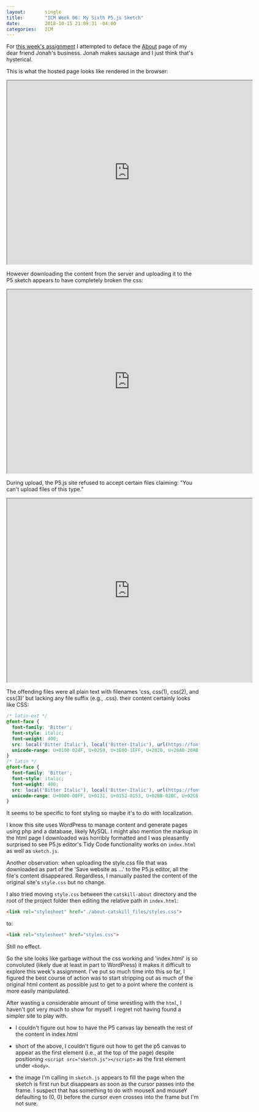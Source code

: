 ```yaml
---
layout:       single
title:        "ICM Week 06: My Sixth P5.js Sketch"
date:         2018-10-15 21:09:31 -04:00
categories:   ICM
---
```


For [this week's assignment](https://editor.p5js.org/nopivnick/sketches/ryPBA2fiQ) I attempted to deface the [About](http://catskillfoodcompany.com/about.php) page of my dear friend Jonah's business. Jonah makes sausage and I just think that's hysterical.

This is what the hosted page looks like rendered in the browser:

<iframe src="https://drive.google.com/file/d/18r3bJGFn41T4nCPMz7j9za6Bh-ezZ9Xt/preview" width="640" height="480"></iframe>

However downloading the content from the server and uploading it to the P5 sketch appears to have completely broken the css:

<iframe src="https://drive.google.com/file/d/18l64kqictPSxyNulErZVPy3995oX7Ncd/preview" width="640" height="480"></iframe>

During upload, the P5.js site refused to accept certain files claiming: "You can't upload files of this type."

<iframe src="https://drive.google.com/file/d/18kLIsx0vn2iYgZNZ7971mGx7TMdIC1c5/preview" width="640" height="480"></iframe>

The offending files were all plain text with filenames 'css, css(1), css(2), and css(3)' but lacking any file suffix (e.g., .css). their content certainly looks like CSS:

```css
/* latin-ext */
@font-face {
  font-family: 'Bitter';
  font-style: italic;
  font-weight: 400;
  src: local('Bitter Italic'), local('Bitter-Italic'), url(https://fonts.gstatic.com/s/bitter/v13/rax-HiqOu8IVPmn7erxlJD1wmULYyT8.woff2) format('woff2');
  unicode-range: U+0100-024F, U+0259, U+1E00-1EFF, U+2020, U+20A0-20AB, U+20AD-20CF, U+2113, U+2C60-2C7F, U+A720-A7FF;
}
/* latin */
@font-face {
  font-family: 'Bitter';
  font-style: italic;
  font-weight: 400;
  src: local('Bitter Italic'), local('Bitter-Italic'), url(https://fonts.gstatic.com/s/bitter/v13/rax-HiqOu8IVPmn7erxrJD1wmULY.woff2) format('woff2');
  unicode-range: U+0000-00FF, U+0131, U+0152-0153, U+02BB-02BC, U+02C6, U+02DA, U+02DC, U+2000-206F, U+2074, U+20AC, U+2122, U+2191, U+2193, U+2212, U+2215, U+FEFF, U+FFFD;
}
```
It seems to be specific to font styling so maybe it's to do with localization.

I know this site uses WordPress to manage content and generate pages using php and a database, likely MySQL. I might also mention the markup in the html page I downloaded was horribly formatted and I was pleasantly surprised to see P5.js editor's Tidy Code functionality works on `index.html` as well as `sketch.js`.

Another observation: when uploading the style.css file that was downloaded as part of the 'Save website as ...' to the P5.js editor, all the file's content disappeared. Regardless, I manually pasted the content of the original site's `style.css` but no change.

I also tried moving `style.css` between the `catskill-about` directory and the root of the project folder then editing the relative path in `index.html`:

```html
<link rel="stylesheet" href="./about-catskill_files/styles.css">
```

to:

```html
<link rel="stylesheet" href="styles.css">
```

Still no effect.

So the site looks like garbage without the css working and 'index.html' is so convoluted (likely due at least in part to WordPress) it makes it difficult to explore this week's assignment. I've put so much time into this so far, I figured the best course of action was to start stripping out as much of the original html content as possible just to get to a point where the content is more easily manipulated.

After wasting a considerable amount of time wrestling with the `html`, I haven't got very much to show for myself. I regret not having found a simpler site to play with.

- I couldn't figure out how to have the P5 canvas lay beneath the rest of the content in index.html

- short of the above, I couldn't figure out how to get the p5 canvas to appear as the first element (i.e., at the top of the page) despite positioning `<script src="sketch.js"></script>` as the first element under `<body>`.

- the image I'm calling in `sketch.js` appears to fill the page when the sketch is first run but disappears as soon as the cursor passes into the frame. I suspect that has something to do with mouseX and mouseY defaulting to (0, 0) before the cursor even crosses into the frame but I'm not sure.
